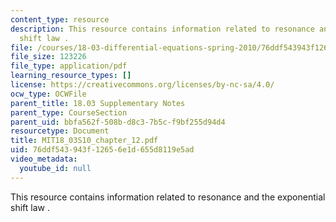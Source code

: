 ```yaml
---
content_type: resource
description: This resource contains information related to resonance and the exponential
  shift law .
file: /courses/18-03-differential-equations-spring-2010/76ddf543943f12656e1d655d8119e5ad_MIT18_03S10_chapter_12.pdf
file_size: 123226
file_type: application/pdf
learning_resource_types: []
license: https://creativecommons.org/licenses/by-nc-sa/4.0/
ocw_type: OCWFile
parent_title: 18.03 Supplementary Notes
parent_type: CourseSection
parent_uid: bbfa562f-508b-d8c3-7b5c-f9bf255d94d4
resourcetype: Document
title: MIT18_03S10_chapter_12.pdf
uid: 76ddf543-943f-1265-6e1d-655d8119e5ad
video_metadata:
  youtube_id: null
---
```

This resource contains information related to resonance and the exponential shift law .